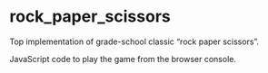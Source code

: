 # rock_paper_scissors

Top implementation of grade-school classic “rock paper scissors”.

JavaScript code to play the game from the browser console.